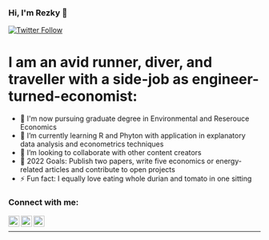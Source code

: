 ### Hi, I'm Rezky  👋

[![Twitter Follow](https://img.shields.io/twitter/follow/rezkykzain?color=white&label=follow%20%40rezkykz&style=social)](https://twitter.com/intent/follow?original_referer=https%3A%2F%2Fgithub.com%2Frezkykz&screen_name=rezkykzain)

# I am an avid runner, diver, and traveller with a side-job as engineer-turned-economist:

- 🔭 I'm now pursuing graduate degree in Environmental and Reserouce Economics
- 🌱 I’m currently learning R and Phyton with application in explanatory data analysis and econometrics techniques
- 👯 I’m looking to collaborate with other content creators
- 🥅 2022 Goals: Publish two papers, write five economics or energy-related articles and contribute to open projects
- ⚡ Fun fact: I equally love eating whole durian and tomato in one sitting

### Connect with me:



[<img align="left" alt="codeSTACKr | Twitter" width="22px" src="https://cdn.jsdelivr.net/npm/simple-icons@v3/icons/twitter.svg" />][twitter]
[<img align="left" alt="codeSTACKr | LinkedIn" width="22px" src="https://cdn.jsdelivr.net/npm/simple-icons@v3/icons/linkedin.svg" />][linkedin]
[<img align="left" alt="codeSTACKr | Instagram" width="22px" src="https://cdn.jsdelivr.net/npm/simple-icons@v3/icons/instagram.svg" />][instagram]

<br />

---

[website]: https://
[course]: http://
[twitter]: https://twitter.com/rezkykzain
[youtube]: https://youtube.com/
[instagram]: https://instagram.com/rezkykz
[linkedin]: https://linkedin.com/in/rezkykz

